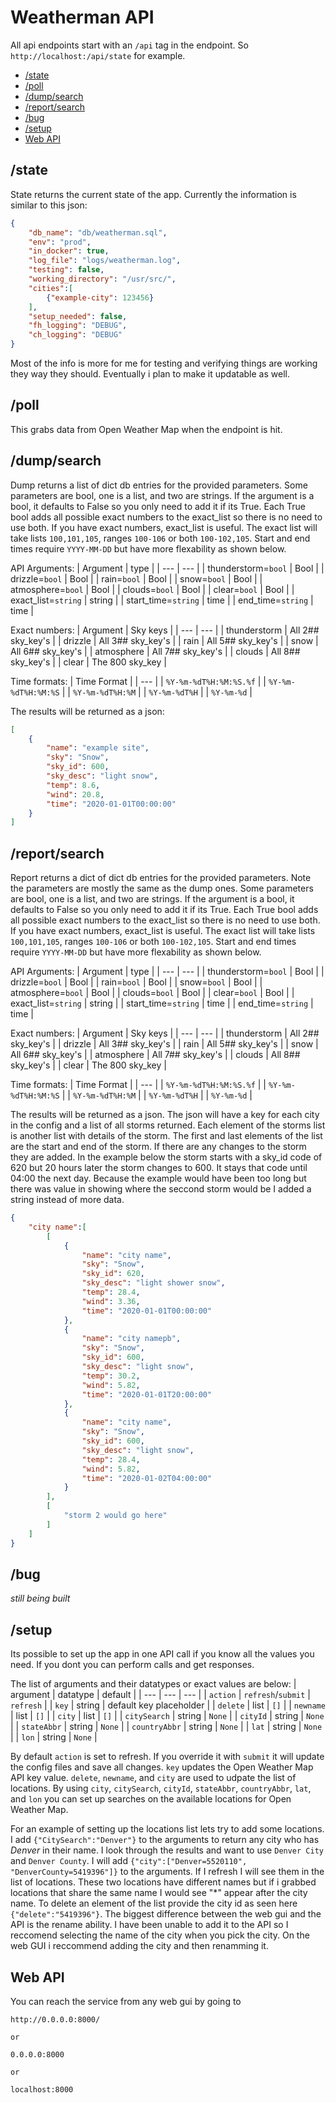 # Weatherman API

All api endpoints start with an `/api` tag in the endpoint. 
So `http://localhost:/api/state` for example. 

- [/state](#state)
- [/poll](#poll)
- [/dump/search](#dumpsearch)
- [/report/search](#reportsearch)
- [/bug](#bug)
- [/setup](#setup)
- [Web API](#web-api)


## /state
State returns the current state of the app. 
Currently the information is similar to this json:
```json
{
    "db_name": "db/weatherman.sql",
    "env": "prod",
    "in_docker": true,
    "log_file": "logs/weatherman.log",
    "testing": false,
    "working_directory": "/usr/src/",
    "cities":[
        {"example-city": 123456}
    ],
    "setup_needed": false,
    "fh_logging": "DEBUG",
    "ch_logging": "DEBUG"
}
```
Most of the info is more for me for testing and verifying things are working they way they should. 
Eventually i plan to make it updatable as well. 

## /poll
This grabs data from Open Weather Map when the endpoint is hit. 

## /dump/search
Dump returns a list of dict db entries for the provided parameters. 
Some parameters are bool, one is a list, and two are strings. 
If the argument is a bool, it defaults to False so you only need to add it if its True. 
Each True bool adds all possible exact numbers to the exact_list so there is no need to use both. 
If you have exact numbers, exact_list is useful. 
The exact list will take lists `100,101,105`, ranges `100-106` or both `100-102,105`. 
Start and end times require `YYYY-MM-DD` but have more flexability as shown below. 

API Arguments:
| Argument              | type  |
| ---                   | ---   |
| thunderstorm=`bool`   | Bool  |
| drizzle=`bool`        | Bool  |
| rain=`bool`           | Bool  |
| snow=`bool`           | Bool  |
| atmosphere=`bool`     | Bool  |
| clouds=`bool`         | Bool  |
| clear=`bool`          | Bool  |
| exact_list=`string`   | string  |
| start_time=`string`   | time  |
| end_time=`string`     | time  |

Exact numbers:
| Argument      | Sky keys |
| ---           | --- |
| thunderstorm  | All 2## sky_key's |
| drizzle       | All 3## sky_key's |
| rain          | All 5## sky_key's |
| snow          | All 6## sky_key's |
| atmosphere    | All 7## sky_key's |
| clouds        | All 8## sky_key's |
| clear         | The 800 sky_key   |

Time formats:
| Time Format               |
| ---                       |
| `%Y-%m-%dT%H:%M:%S.%f`    |
| `%Y-%m-%dT%H:%M:%S`       |
| `%Y-%m-%dT%H:%M`          |
| `%Y-%m-%dT%H`             |
| `%Y-%m-%d`                |

The results will be returned as a json:
```json
[
    {
        "name": "example site", 
        "sky": "Snow", 
        "sky_id": 600, 
        "sky_desc": "light snow", 
        "temp": 8.6, 
        "wind": 20.8, 
        "time": "2020-01-01T00:00:00"
    }
]
```

## /report/search
Report returns a dict of dict db entries for the provided parameters. 
Note the parameters are mostly the same as the dump ones. 
Some parameters are bool, one is a list, and two are strings. 
If the argument is a bool, it defaults to False so you only need to add it if its True. 
Each True bool adds all possible exact numbers to the exact_list so there is no need to use both. 
If you have exact numbers, exact_list is useful. 
The exact list will take lists `100,101,105`, ranges `100-106` or both `100-102,105`. 
Start and end times require `YYYY-MM-DD` but have more flexability as shown below. 

API Arguments:
| Argument              | type  |
| ---                   | ---   |
| thunderstorm=`bool`   | Bool  |
| drizzle=`bool`        | Bool  |
| rain=`bool`           | Bool  |
| snow=`bool`           | Bool  |
| atmosphere=`bool`     | Bool  |
| clouds=`bool`         | Bool  |
| clear=`bool`          | Bool  |
| exact_list=`string`   | string  |
| start_time=`string`   | time  |
| end_time=`string`     | time  |

Exact numbers:
| Argument      | Sky keys |
| ---           | --- |
| thunderstorm  | All 2## sky_key's |
| drizzle       | All 3## sky_key's |
| rain          | All 5## sky_key's |
| snow          | All 6## sky_key's |
| atmosphere    | All 7## sky_key's |
| clouds        | All 8## sky_key's |
| clear         | The 800 sky_key   |

Time formats:
| Time Format               |
| ---                       |
| `%Y-%m-%dT%H:%M:%S.%f`    |
| `%Y-%m-%dT%H:%M:%S`       |
| `%Y-%m-%dT%H:%M`          |
| `%Y-%m-%dT%H`             |
| `%Y-%m-%d`                |

The results will be returned as a json. 
The json will have a key for each city in the config and a list of all storms returned. 
Each element of the storms list is another list with details of the storm. 
The first and last elements of the list are the start and end of the storm. 
If there are any changes to the storm they are added. 
In the example below the storm starts with a sky_id code of 620 but 20 hours later the storm changes to 600. 
It stays that code until 04:00 the next day. 
Because the example would have been too long but there was value in showing where the seccond storm would be I added a string instead of more data. 

```json
{
    "city name":[
        [
            {
                "name": "city name", 
                "sky": "Snow", 
                "sky_id": 620, 
                "sky_desc": "light shower snow", 
                "temp": 28.4, 
                "wind": 3.36, 
                "time": "2020-01-01T00:00:00"
            },
            {
                "name": "city namepb", 
                "sky": "Snow", 
                "sky_id": 600, 
                "sky_desc": "light snow", 
                "temp": 30.2, 
                "wind": 5.82, 
                "time": "2020-01-01T20:00:00"
            },
            {
                "name": "city name", 
                "sky": "Snow", 
                "sky_id": 600, 
                "sky_desc": "light snow", 
                "temp": 28.4, 
                "wind": 5.82, 
                "time": "2020-01-02T04:00:00"
            }
        ],
        [
            "storm 2 would go here"
        ]
    ]
}
```

## /bug
_still being built_

## /setup
Its possible to set up the app in one API call if you know all the values you need. 
If you dont you can perform calls and get responses. 

The list of arguments and their datatypes or exact values are below:
| argument      | datatype              | default                   |
| ---           | ---                   | ---                       |
| `action`      | `refresh`/`submit`    | `refresh`                 |
| `key`         | string                | default key placeholder   |
| `delete`      | list                  | `[]`                      |
| `newname`     | list                  | `[]`                      |
| `city`        | list                  | `[]`                      |
| `citySearch`  | string                | `None`                    |
| `cityId`      | string                | `None`                    |
| `stateAbbr`   | string                | `None`                    |
| `countryAbbr` | string                | `None`                    |
| `lat`         | string                | `None`                    |
| `lon`         | string                | `None`                    |

By default `action` is set to refresh. 
If you override it with `submit` it will update the config files and save all changes. 
`key` updates the Open Weather Map API key value. 
`delete`, `newname`, and `city` are used to udpate the list of locations. 
By using `city`, `citySearch`, `cityId`, `stateAbbr`, `countryAbbr`, `lat`, and `lon` you can set up searches on the available locations for Open Weather Map. 

For an example of setting up the locations list lets try to add some locations. 
I add `{"CitySearch":"Denver"}` to the arguments to return any city who has _Denver_ in their name. 
I look through the results and want to use `Denver City` and `Denver County`. 
I will add `{"city":["Denver=5520110", "DenverCounty=5419396"]}` to the arguments. 
If I refresh I will see them in the list of locations. 
These two locations have different names but if i grabbed locations that share the same name I would see "*" appear after the city name. 
To delete an element of the list provide the city id as seen here `{"delete":"5419396"}`. 
The biggest difference between the web gui and the API is the rename ability. 
I have been unable to add it to the API so I reccomend selecting the name of the city when you pick the city. 
On the web GUI i reccommend adding the city and then renamming it. 


## Web API


You can reach the service from any web gui by going to 

```http
http://0.0.0.0:8000/

or

0.0.0.0:8000

or

localhost:8000
```
